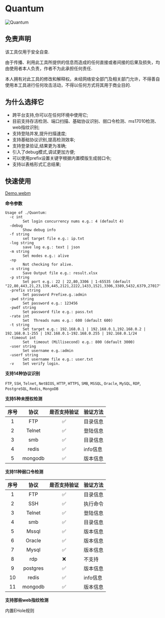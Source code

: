 # Quantum
![Quantum](https://socialify.git.ci/outmansec/Quantum/image?description=1&forks=1&issues=1&language=1&logo=https%3A%2F%2Fcdn.worldvectorlogo.com%2Flogos%2Fgo-8.svg&name=1&owner=1&pattern=Solid&pulls=1&stargazers=1&theme=Auto)

## 免责声明

该工具仅用于安全自查.

由于传播、利用此工具所提供的信息而造成的任何直接或者间接的后果及损失，均由使用者本人负责，作者不为此承担任何责任.

本人拥有对此工具的修改和解释权。未经网络安全部门及相关部门允许，不得善自使用本工具进行任何攻击活动，不得以任何方式将其用于商业目的.  

## 为什么选择它

- 跨平台支持,你可以在任何环境中使用它;
- 目前支持存活检测、端口扫描、基础协议识别、弱口令检测、ms17010检测、web指纹识别;
- 支持登陆并发,提升扫描速度;
- 支持基础协议识别,提高检测效率;
- 支持登录验证,结果更为准确;
- 引入了debug模式,调试更加方便;
- 可以使用prefix设置关键字根据内置模版生成弱口令;
- 支持以表格形式汇总结果;
  
## 快速使用

[Demo.webm](https://github.com/outmansec/Quantum/assets/61048948/93b4adfe-8cfc-4d14-90b2-cc5a20542582)


**命令参数**

```
Usage of ./Quantum:
  -c int
    	Set login concurrency nums e.g.: 4 (default 4)
  -debug
    	Show debug info
  -f string
    	set target file e.g.: ip.txt
  -log string
    	save log e.g.: text | json
  -m string
    	Set modes e.g.: alive
  -np
    	Not checking for alive.
  -o string
    	Save Output file e.g.: result.xlsx
  -p string
    	Set port e.g.: 22 | 22,80,3306 | 1-65535 (default "22,80,443,21,23,139,445,2121,2222,1433,1521,3306,3389,5432,6379,27017")
  -prefix string
    	Set password Prefixe.g.:admin
  -pwd string
    	Set password e.g.: 123456
  -pwdf string
    	Set password file e.g.: pass.txt
  -rate int
    	Set  Threads nums e.g.: 600 (default 600)
  -t string
    	Set target e.g.: 192.168.0.1 | 192.168.0.1,192.168.0.2 | 192.168.0.1-255 | 192.168.0.1-192.168.0.255 | 192.168.0.1/24
  -timeout int
    	Set  timeout (Millisecond) e.g.: 800 (default 3000)
  -user string
    	Set username e.g.:admin
  -userf string
    	Set username file e.g.: user.txt
  -v	Set verify login.
```

**支持14种协议识别**

`FTP`, `SSH`, `Telnet`, `NetBIOS`, `HTTP`, `HTTPS`, `SMB`, `MSSQL`, `Oracle`, `MySQL`, `RDP`, `PostgreSQL`, `Redis`, `MongoDB`
  
**支持5种未授权检测**

| 序号  | 协议 | 是否支持验证 | 验证方法 |
| :------: | :------: | :------: | -------- |
|1|   FTP    | ✅ | 目录信息 |
|2|     Telnet  | ✅ | 登陆信息 |
|3|   smb  | ✅ | 目录信息 |
|4|   redis   | ✅ | info信息 |
|5|  mongodb  | ✅ | 版本信息 |

**支持11种弱口令检测**

| 序号 | 协议 | 是否支持验证 | 验证方法 |
| :------: | :------: | :------: | -------- |
|1|    FTP    | ✅ | 目录信息 |
|2|    SSH    | ✅ | 执行命令 |
|3|    Telnet  | ✅ | 登陆信息 |
|4|    smb    | ✅ | 目录信息 |
|5|    Mssql   | ✅ | 版本信息 |
|6|   Oracle  | ✅ | 版本信息 |
|7|   Mysql   | ✅ | 版本信息 |
|8|   rdp    | ❌ | 不支持 |
|9|   postgres | ✅ | 版本信息 |
|10|   redis   | ✅ | info信息 |
|11|  mongodb  | ✅ | 版本信息 |

**支持那些web指纹检测**

内置EHole规则




